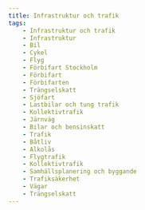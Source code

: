 ```yaml
---
title: Infrastruktur och trafik
tags:
    - Infrastruktur och trafik
    - Infrastruktur
    - Bil
    - Cykel
    - Flyg
    - Förbifart Stockholm
    - Förbifart
    - Förbifarten
    - Trängselskatt
    - Sjöfart
    - Lastbilar och tung trafik
    - Kollektivtrafik
    - Järnväg
    - Bilar och bensinskatt
    - Trafik
    - Båtliv
    - Alkolås
    - Flygtrafik
    - Kollektivtrafik
    - Samhällsplanering och byggande
    - Trafiksäkerhet
    - Vägar
    - Trängselskatt
---
```

